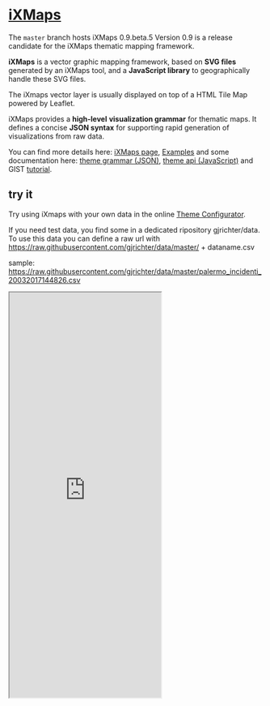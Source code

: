 # [iXMaps](https://ixmaps.com) 

The `master` branch hosts iXMaps 0.9.beta.5 Version 0.9 is a release candidate for the iXMaps thematic mapping framework.

**iXMaps** is a vector graphic mapping framework, based on **SVG files** generated by an iXMaps tool, and a **JavaScript library** to geographically handle these SVG files.

The iXmaps vector layer is usually displayed on top of a HTML Tile Map powered by Leaflet.

iXMaps provides a **high-level** **visualization grammar** for thematic maps. It defines a concise **JSON syntax** for supporting rapid generation of visualizations from raw data.

You can find more details here:   [iXMaps page](http://iXMaps.com/), [Examples](http://testrc.ixmaps.com.s3-website.eu-central-1.amazonaws.com/ixmaps/index/index.html) and some documentation here: [theme grammar (JSON)](http://public.ixmaps.com/docs/ixmaps_doc_themes.html), [theme api (JavaScript)](http://public.ixmaps.com/docs/jsdocs/out/index.html) and GIST [tutorial](http://public.ixmaps.com/docs/gist/ixmaps_gist_viewer.html#3aff1217ef8070b55b1755da4e29ce5f).

## try it

Try using iXmaps with your own data in the online [Theme Configurator](http://rc.ixmaps.com.s3-website-eu-west-1.amazonaws.com/ixmaps/ui/dispatch.htm?ui=edit).

If you need test data, you find some in a dedicated ripository gjrichter/data.
To use this data you can define a raw url with https://raw.githubusercontent.com/gjrichter/data/master/ + dataname.csv

sample: https://raw.githubusercontent.com/gjrichter/data/master/palermo_incidenti_20032017144826.csv



<iframe src="https://gjrichter.github.io/pages/Macerata/index_test_api_embed_CamCom_Macerata_forze_lavoro_world_y_choro.html" height="800">


